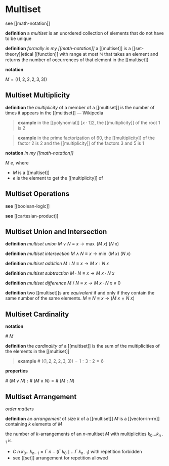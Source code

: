 # Multiset

see [[math-notation]]

**definition** a _multiset_ is an unordered collection of elements that do not have to be unique

**definition** _formally in my [[math-notation]]_ a [[multiset]] is a [[set-theory]]etical [[function]] with range at most $\mathbb N$ that takes an element and returns the number of occurrences of that element in the [[multiset]]

**notation**

$M = ((1, 2, 2, 2, 3, 3))$

## Multiset Multiplicity

**definition** the _multiplicity_ of a member of a [[multiset]] is the number of times it appears in the [[multiset]] &mdash; Wikipedia

> **example** in the [[polynomial]] $[x \cdot 1]2$, the [[multiplicity]] of the root $1$ is $2$

> **example** in the prime factorization of $60$, the [[multiplicity]] of the factor $2$ is $2$ and the [[multiplicity]] of the factors $3$ and $5$ is $1$

**notation** _in my [[math-notation]]_

$M\ e$, where

- $M$ is a [[multiset]]
- $e$ is the element to get the [[multiplicity]] of

## Multiset Operations

**see** [[boolean-logic]]

**see** [[cartesian-product]]

## Multiset Union and Intersection

**definition** _multiset union_ $M \lor N \equiv x \rightarrow \max\ (M\ x)\ (N\ x)$

**definition** _multiset intersection_ $M \land N \equiv x \rightarrow \min\ (M\ x)\ (N\ x)$

**definition** _multiset addition_ $M : N \equiv x \rightarrow M\ x : N\ x$

**definition** _multiset subtraction_ $M \cdot N \equiv x \rightarrow M\ x \cdot N\ x$

**definition** _multiset difference_ $M\ /\ N \equiv x \rightarrow M\ x \cdot N\ x \lor 0$

**definition** two [[multiset]]s are _equivalent_ if and only if they contain the same number of the same elements. $M \equiv N \equiv x \rightarrow (M\ x = N\ x)$

## Multiset Cardinality

**notation**

$\#\ M$

**definition** the _cardinality_ of a [[multiset]] is the sum of the multiplicities of the elements in the [[multiset]]

> **example** $\#\ ((1, 2, 2, 2, 3, 3)) = 1 : 3 : 2 = 6$

**properties**

$\#\ (M \lor N) : \#\ (M \land N) = \#\ (M : N)$

## Multiset Arrangement

_order matters_

**definition** an _arrangement_ of size $k$ of a [[multiset]] $M$ is a [[vector-in-rn]] containing $k$ elements of $M$

the number of $k$-arrangements of an $n$-multiset $M$ with multiplicities $k_0 \dots k_{n \cdot 1}$ is

- $C\ n\ k_0 \dots k_{n \cdot 1} = \Gamma\ n - (\Gamma\ k_0 \mid \dots \Gamma\ k_{n \cdot 1})$ with repetition forbidden
- see [[set]] arrangement for repetition allowed
